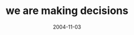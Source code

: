 ---
layout: base.njk
title : 'we are making decisions' 
view_title : 'we are making decisions' 
year : '2004' 
date : '2004-11-03' 
img_file : '/drawing/wearemakingdecisions.png' 
html_file : 'wearemakingdecisions' 
next_html : 'notincontrol.html' 
year_order : '219' 
permalink : "title/{{html_file}}.html"
---